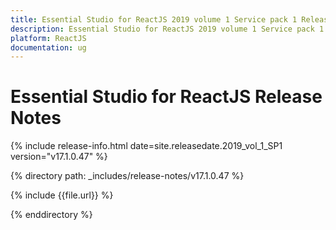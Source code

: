 ```yaml
---
title: Essential Studio for ReactJS 2019 volume 1 Service pack 1 Release Notes  
description: Essential Studio for ReactJS 2019 volume 1 Service pack 1 Release Notes  
platform: ReactJS
documentation: ug
---
```


# Essential Studio for ReactJS  Release Notes  

{% include release-info.html date=site.releasedate.2019_vol_1_SP1  version="v17.1.0.47" %} 


{% directory path: _includes/release-notes/v17.1.0.47 %}

{% include {{file.url}} %}

{% enddirectory %}